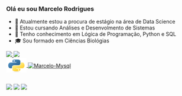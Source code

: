 ### Olá eu sou Marcelo Rodrigues


- 🔭 Atualmente estou a procura de estágio na área de Data Science
- 📝 Estou cursando Análises e Desenvolmento de Sistemas
- 📖 Tenho conhecimento em Lógica de Programação, Python e SQL
- 🎓 Sou formado em Ciências Biológias

<div>
  <a href="https://github.com/Marcelorb47">
  <img height="160em" src="https://github-readme-stats.vercel.app/api?username=Marcelorb47&show_icons=true&theme=dracula&include_all_commits=true&count_private=true"/>
  <img height="160em" src="https://github-readme-stats.vercel.app/api/top-langs/?username=Marcelorb47&layout=compact&langs_count=7&theme=dracula"/>
</div>
  <img align="center" alt="Marcelo-Python" height="40" width="55" src="https://raw.githubusercontent.com/devicons/devicon/master/icons/python/python-original.svg">
  <img align="center" alt="Marcelo-Mysql" height="40" width="55" src="https://cdn.jsdelivr.net/gh/devicons/devicon/icons/mysql/mysql-original-wordmark.svg">
  
</div>

##

<div>
  <a href = "mailto:marcelorb47@gmail.com"><img src="https://img.shields.io/badge/Gmail-D14836?style=for-the-badge&logo=gmail&logoColor=white" target="_blank"></a>
  <a href="www.linkedin.com/in/marcelo-rodrigues-brito-830934142" target="_blank"><img src="https://img.shields.io/badge/-LinkedIn-%230077B5?style=for-the-badge&logo=linkedin&logoColor=white" target="_blank"></a>  
  <a href="https://wa.me/<5512981193345>" target="_blank"><img src="https://img.shields.io/badge/WhatsApp-25D366?style=for-the-badge&logo=whatsapp&logoColor=white" target="_blank"></a>  
</a>
  
  
</div>
